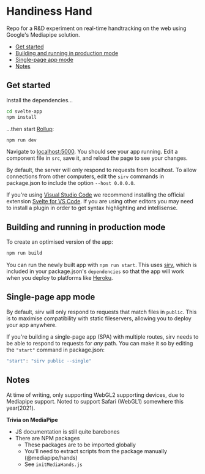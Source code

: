 # Handiness Hand

Repo for a R&D experiment on real-time handtracking on the web using Google's Mediapipe solution. 

- [Get started](#get-started)
- [Building and running in production mode](#building-and-running-in-production-mode)
- [Single-page app mode](#single-page-app-mode)
- [Notes](#notes)

## Get started

Install the dependencies...

```bash
cd svelte-app
npm install
```

...then start [Rollup](https://rollupjs.org):

```bash
npm run dev
```

Navigate to [localhost:5000](http://localhost:5000). You should see your app running. Edit a component file in `src`, save it, and reload the page to see your changes.

By default, the server will only respond to requests from localhost. To allow connections from other computers, edit the `sirv` commands in package.json to include the option `--host 0.0.0.0`.

If you're using [Visual Studio Code](https://code.visualstudio.com/) we recommend installing the official extension [Svelte for VS Code](https://marketplace.visualstudio.com/items?itemName=svelte.svelte-vscode). If you are using other editors you may need to install a plugin in order to get syntax highlighting and intellisense.

## Building and running in production mode

To create an optimised version of the app:

```bash
npm run build
```

You can run the newly built app with `npm run start`. This uses [sirv](https://github.com/lukeed/sirv), which is included in your package.json's `dependencies` so that the app will work when you deploy to platforms like [Heroku](https://heroku.com).


## Single-page app mode

By default, sirv will only respond to requests that match files in `public`. This is to maximise compatibility with static fileservers, allowing you to deploy your app anywhere.

If you're building a single-page app (SPA) with multiple routes, sirv needs to be able to respond to requests for *any* path. You can make it so by editing the `"start"` command in package.json:

```js
"start": "sirv public --single"
```

## Notes
At time of writing, only supporting WebGL2 supporting devices, due to Mediapipe support. Noted to support Safari (WebGL1) somewhere this year(2021).

**Trivia on MediaPipe**
- JS documentation is still quite barebones
- There are NPM packages
	- These packages are to be imported globally
	- You'll need to extract scripts from the package manually (@mediapipe/hands)
	- See `initMediaHands.js`
<!-- - `locatefile` will only execute when `.send({ image: videoElement })` has been called - feels nilly willy at times -->